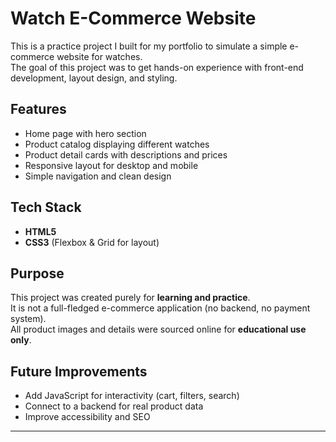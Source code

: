 # Watch E-Commerce Website 

This is a practice project I built for my portfolio to simulate a simple e-commerce website for watches.  
The goal of this project was to get hands-on experience with front-end development, layout design, and styling.

## Features
- Home page with hero section
- Product catalog displaying different watches
- Product detail cards with descriptions and prices
- Responsive layout for desktop and mobile
- Simple navigation and clean design

## Tech Stack
- **HTML5**
- **CSS3** (Flexbox & Grid for layout)

## Purpose
This project was created purely for **learning and practice**.  
It is not a full-fledged e-commerce application (no backend, no payment system).  
All product images and details were sourced online for **educational use only**.

## Future Improvements
- Add JavaScript for interactivity (cart, filters, search)
- Connect to a backend for real product data
- Improve accessibility and SEO

---
